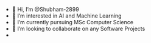 - 👋 Hi, I’m @Shubham-2899
- 👀 I’m interested in AI and Machine Learning
- 🌱 I’m currently pursuing MSc Computer Science
- 💞️ I’m looking to collaborate on any Software Projects
-

<!---
Shubham-2899/Shubham-2899 is a ✨ special ✨ repository because its `README.md` (this file) appears on your GitHub profile.
You can click the Preview link to take a look at your changes.
--->
